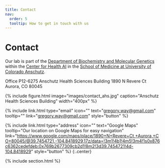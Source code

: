 ```yaml
---
title: Contact
nav:
  order: 5
  tooltip: How to get in touch with us
---
```


# <i class="fas fa-envelope"></i>Contact
Our lab is part of the [Department of Biochemistry and Molecular Genetics](https://medschool.cuanschutz.edu/biochemistry) within the [Center for Health AI](https://medschool.cuanschutz.edu/ai) in the [School of Medicine at University of Colorado Anschutz](https://medschool.cuanschutz.edu/).

Office P12-6275
Anschutz Health Sciences Building
1890 N Revere Ct
Aurora, CO 80045

{%
  include figure.html
  image="images/contact_ahs.jpg"
  caption="Anschutz Health Sciences Building"
  width="400px"
%}

{%
  include link.html
  type="email"
  icon=""
  text="gregory.way@gmail.com"
  tooltip=""
  link="gregory.way@gmail.com"
  style="button"
%}
<!---
{%
  include link.html
  type="phone"
  icon=""
  text="(555) 867-5309"
  tooltip=""
  link="+1-555-867-5309"
  style="button"
%}
-->
{%
  include link.html
  type="address"
  icon=""
  text="Google Maps"
  tooltip="Our location on Google Maps for easy navigation"
  link="https://www.google.com/maps/place/1890+N+Revere+Ct,+Aurora,+CO+80045/@39.7454721,-104.8418929,17z/data=!3m1!4b1!4m5!3m4!1s0x876c6362cedefdeb:0x769b2677309cb2d1!8m2!3d39.7454721!4d-104.8418929"
  style="button"
%}
{:.center}

{% include section.html %}

<!---
### <i class="fas fa-mail-bulk"></i>Mailing Address

That St & The Other St  
Porters Lake, NS B3E 1H3  
Canada
{:.center}

{% capture col1 %}
{%
  include figure.html
  image="images/photo.jpg"
  caption="The Center for Wit and Sagacity"
%}
{% endcapture %}
{% capture col2 %}
{%
  include figure.html
  image="images/photo.jpg"
  caption="Department of Metaphor"
%}
{% endcapture %}
{% include two-col.html col1=col1 col2=col2 %}
-->
